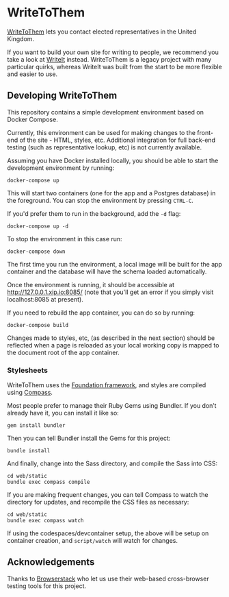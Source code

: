 # WriteToThem

[WriteToThem](https://www.writetothem.com/) lets you contact elected
representatives in the United Kingdom.

If you want to build your own site for writing to people, we recommend you take
a look at [WriteIt](https://github.com/ciudadanointeligente/write-it) instead.
WriteToThem is a legacy project with many particular quirks, whereas WriteIt was
built from the start to be more flexible and easier to use.

## Developing WriteToThem

This repository contains a simple development environment based on Docker Compose.

Currently, this environment can be used for making changes to the front-end of the
site - HTML, styles, etc. Additional integration for full back-end testing (such as
representative lookup, etc) is not currently available.

Assuming you have Docker installed locally, you should be able to start the 
development environment by running:

    docker-compose up

This will start two containers (one for the app and a Postgres database) in the
foreground. You can stop the environment by pressing `CTRL-C`.

If you'd prefer them to run in the background, add the `-d` flag:

    docker-compose up -d

To stop the environment in this case run:

    docker-compose down

The first time you run the environment, a local image will be built for the app
container and the database will have the schema loaded automatically.

Once the environment is running, it should be accessible at http://127.0.0.1.xip.io:8085/
(note that you'll get an error if you simply visit localhost:8085 at present).

If you need to rebuild the app container, you can do so by running:

    docker-compose build

Changes made to styles, etc, (as described in the next section) should be
reflected when a page is reloaded as your local working copy is mapped to
the document root of the app container.

### Stylesheets

WriteToThem uses the [Foundation framework](http://foundation.zurb.com/),
and styles are compiled using [Compass](http://compass-style.org/).

Most people prefer to manage their Ruby Gems using Bundler. If you don’t
already have it, you can install it like so:

    gem install bundler

Then you can tell Bundler install the Gems for this project:

    bundle install

And finally, change into the Sass directory, and compile the Sass into CSS:

    cd web/static
    bundle exec compass compile

If you are making frequent changes, you can tell Compass to watch the
directory for updates, and recompile the CSS files as necessary:

    cd web/static
    bundle exec compass watch

If using the codespaces/devcontainer setup, the above will be setup on container creation, and `script/watch` will watch for changes.

## Acknowledgements

Thanks to [Browserstack](https://www.browserstack.com/) who let us use their
web-based cross-browser testing tools for this project.
